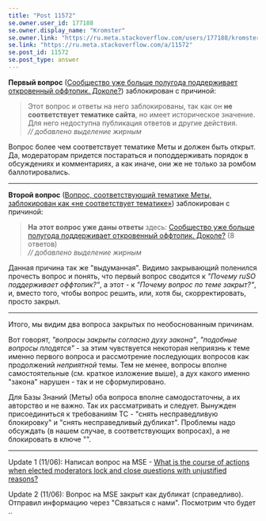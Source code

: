 ```yaml
---
title: "Post 11572"
se.owner.user_id: 177188
se.owner.display_name: "Kromster"
se.owner.link: "https://ru.meta.stackoverflow.com/users/177188/kromster"
se.link: "https://ru.meta.stackoverflow.com/a/11572"
se.post_id: 11572
se.post_type: answer
---
```

<p><strong>Первый вопрос</strong> (<a href="https://ru.meta.stackoverflow.com/questions/10370">Сообщество уже больше полугода поддерживает откровенный оффтопик. Доколе?</a>) заблокирован с причиной:</p>
<blockquote>
<p>Этот вопрос и ответы на него заблокированы, так как он <strong>не соответствует тематике сайта</strong>, но имеет историческое значение. Для него недоступна публикация ответов и другие действия.<br />
<em>// добавлено выделение жирным</em></p>
</blockquote>
<p>Вопрос более чем соответствует тематике Меты и должен быть открыт. Да, модераторам придется постараться и поподдерживать порядок в обсуждениях и комментариях, а как иначе, они же не только за ромбом баллотировались.</p>
<hr />
<p><strong>Второй вопрос</strong> (<a href="https://ru.meta.stackoverflow.com/questions/11435">Вопрос, соответствующий тематике Меты, заблокирован как &#171;не соответствует тематике&#187;</a>) заблокирован с причиной:</p>
<blockquote>
<p><strong>На этот вопрос уже даны ответы</strong> здесь:
<a href="https://ru.meta.stackoverflow.com/questions/10370">Сообщество уже больше полугода поддерживает откровенный оффтопик. Доколе?</a> (8 ответов)<br />
<em>// добавлено выделение жирным</em></p>
</blockquote>
<p>Данная причина так же &quot;выдуманная&quot;. Видимо закрывающий поленился прочесть вопрос и понять, что первый вопрос сводится к <em>&quot;Почему ruSO поддерживает оффтопик?&quot;</em>, а этот - к <em>&quot;Почему вопрос по теме закрыт?&quot;</em>, и, вместо того, чтобы вопрос решить, или, хотя бы, скорректировать, просто закрыл.</p>
<hr />
<p>Итого, мы видим два вопроса закрытых по необоснованным причинам.</p>
<p>Вот говорят, <em>&quot;вопросы закрыты согласно духу закона&quot;</em>, <em>&quot;подобные вопросы плодятся&quot;</em> - за этим чувствуется некоторая неприязнь к теме именно первого вопроса и рассмотрение последующих вопросов как продолжений <em>неприятной</em> темы. Тем не менее, вопросы вполне самостоятельные (см. краткое изложение выше), а дух какого именно &quot;закона&quot; нарушен - так и не сформулировано.</p>
<p>Для Базы Знаний (Меты) оба вопроса вполне самодостаточны, а их авторство и не важно. Так их рассматривать и следует. Вынужден присоединиться к требованиям ТС - &quot;снять несправедливую блокировку&quot; и &quot;снять несправедливый дубликат&quot;. Проблемы надо обсуждать (в нашем случае, в соответствующих вопросах), а не блокировать в ключе &quot;&quot;.</p>
<hr />
<p>Update 1 (11/06): Написал вопрос на MSE - <a href="https://meta.stackexchange.com/questions/366397">What is the course of actions when elected moderators lock and close questions with unjustified reasons?</a></p>
<p>Update 2 (11/06): Вопрос на MSE закрыт как дубликат (справедливо). Отправил информацию через &quot;Связаться с нами&quot;. Посмотрим что будет ..</p>
